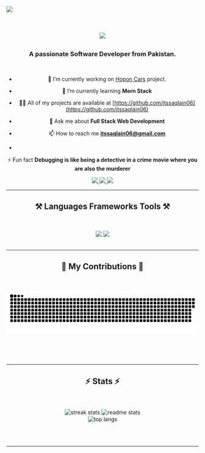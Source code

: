 [![](https://visitcount.itsvg.in/api?id=itssaqlain06&icon=1&color=0)](https://visitcount.itsvg.in)

<h1 align="center">
    <img src="https://readme-typing-svg.herokuapp.com/?font=Righteous&size=35&center=true&vCenter=true&width=500&height=70&duration=4000&lines=Hi+There!+👋;+I'm+Saqlain+Mushtaq!;" />
</h1>

<h3 align="center">A passionate Software Developer from Pakistan.</h3>

<br/>

<div align="center">
 
 - 🔭 I’m currently working on <a target="_blank" href="hoponcars.com">Hopon Cars</a> project.

- 🌱 I’m currently learning **Mern Stack**

- 👨‍💻 All of my projects are available at [https://github.com/itssaqlain06](https://github.com/itssaqlain06)

- 💬 Ask me about **Full Stack Web Development**

- 📫 How to reach me **itssaqlain06@gmail.com**
- 
⚡ Fun fact **Debugging is like being a detective in a crime movie where you are also the murderer**

 </div>
 
<div align="center"> 
  <a href="mailto:itssaqlain06@gmail.com">
    <img src="https://img.shields.io/badge/Gmail-333333?style=for-the-badge&logo=gmail&logoColor=red" />
  </a>
  <a href="https://linkedin.com/in/itssaqlain06" target="_blank">
    <img src="https://img.shields.io/badge/LinkedIn-0077B5?style=for-the-badge&logo=linkedin&logoColor=white" target="_blank" />
  </a>
    <a href="https://www.instagram.com/itssaqlain06" target="_blank">
    <img src="https://img.shields.io/badge/instagram-FF3040?style=for-the-badge&logo=instagram&logoColor=white" target="_blank" />
  </a>
</div>

 <hr/>
 
<h2 align="center">⚒️ Languages Frameworks Tools ⚒️</h2>
<br/><br/>
<div align="center">
    <img src="https://skillicons.dev/icons?i=html,css,bootstrap,javascript,jquery,react,mui,vscode,github" />
    <img src="https://skillicons.dev/icons?i=php,mysql,laravel,nodejs,express,mongodb" /><br>
</div>

<br/>
<hr/>

<div align="center">
  <h2>🐍 My Contributions 🐍</h2>
  <br><br/>
  <img alt="snake eating my contributions" src="https://github.com/itssaqlain06/itssaqlain06/blob/output/github-contribution-grid-snake.svg" />
  
  <br/><br/><br/>
</div>

<hr/>

<h2 align="center">⚡ Stats ⚡</h2>
<br><br/>
<div align=center>
  <img width=390 src="https://github-readme-streak-stats.herokuapp.com/?user=itssaqlain06&count_private=true&theme=react&border_radius=10" alt="streak stats"/>
  <img width=390 src="https://github-readme-stats.vercel.app/api?username=itssaqlain06&count_private=true&show_icons=true&theme=react&rank_icon=github&border_radius=10" alt="readme stats" />
  <br/>
  <img width=325 align="center" src="https://github-readme-stats.vercel.app/api/top-langs/?username=itssaqlain06&hide=HTML&langs_count=8&layout=compact&theme=react&border_radius=10&size_weight=0.5&count_weight=0.5&exclude_repo=github-readme-stats" alt="top langs" />
</div>

<br/><br/>

<hr/>

<br/>

